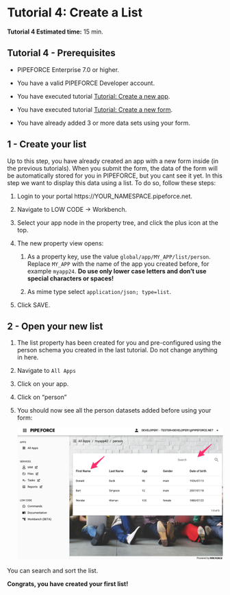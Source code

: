 # Tutorial 4: Create a List

**Tutorial 4 Estimated time:** 15 min.

## Tutorial 4 - Prerequisites

*   PIPEFORCE Enterprise 7.0 or higher.
    
*   You have a valid PIPEFORCE Developer account.
    
*   You have executed tutorial [Tutorial: Create a new app](../tutorials/create-app).
    
*   You have executed tutorial [Tutorial: Create a new form](../tutorials/create-form).
    
*   You have already added 3 or more data sets using your form.
    

## 1 - Create your list

Up to this step, you have already created an app with a new form inside (in the previous tutorials). When you submit the form, the data of the form will be automatically stored for you in PIPEFORCE, but you cant see it yet. In this step we want to display this data using a list. To do so, follow these steps:

1.  Login to your portal https://YOUR\_NAMESPACE.pipeforce.net.
    
2.  Navigate to LOW CODE → Workbench.
    
3.  Select your app node in the property tree, and click the plus icon at the top.
    
4.  The new property view opens:
    
    1.  As a property key, use the value `global/app/MY_APP/list/person`. Replace `MY_APP` with the name of the app you created before, for example `myapp24`. **Do use only lower case letters and don’t use special characters or spaces!**
        
    2.  As mime type select `application/json; type=list`.
        
5.  Click SAVE.
    

## 2 - Open your new list

1.  The list property has been created for you and pre-configured using the person schema you created in the last tutorial. Do not change anything in here.
    
2.  Navigate to `All Apps`
    
3.  Click on your app.
    
4.  Click on “person”
    
5.  You should now see all the person datasets added before using your form:  
    
    ![](../img/grafik-20210720-142349.png)

You can search and sort the list.

**Congrats, you have created your first list!**

